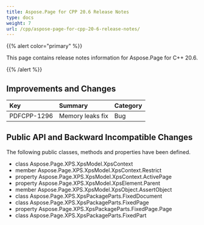 ```yaml
---
title: Aspose.Page for CPP 20.6 Release Notes
type: docs
weight: 7
url: /cpp/aspose-page-for-cpp-20-6-release-notes/
---
```


{{% alert color="primary" %}} 

This page contains release notes information for Aspose.Page for C++ 20.6.

{{% /alert %}} 
## **Improvements and Changes**

|**Key**|**Summary**|**Category**|
| :- | :- | :- |
|PDFCPP-1296|Memory leaks fix|Bug|
## **Public API and Backward Incompatible Changes**
The following public classes, methods and properties have been defined.

- class Aspose.Page.XPS.XpsModel.XpsContext
- member Aspose.Page.XPS.XpsModel.XpsContext.Restrict
- property Aspose.Page.XPS.XpsModel.XpsContext.ActivePage
- property Aspose.Page.XPS.XpsModel.XpsElement.Parent
- member Aspose.Page.XPS.XpsModel.XpsObject.AssertObject
- class Aspose.Page.XPS.XpsPackageParts.FixedDocument
- class Aspose.Page.XPS.XpsPackageParts.FixedPage
- property Aspose.Page.XPS.XpsPackageParts.FixedPage.Page
- class Aspose.Page.XPS.XpsPackageParts.FixedPart
